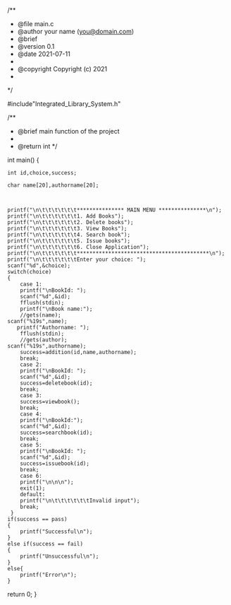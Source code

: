 /**
 * @file main.c
 * @author your name (you@domain.com)
 * @brief 
 * @version 0.1
 * @date 2021-07-11
 * 
 * @copyright Copyright (c) 2021
 * 
 */

#include"Integrated_Library_System.h"

/**
 * @brief main function of the project
 * 
 * @return int 
 */

int main()
{
    
    int id,choice,success; 
    
    char name[20],authorname[20];
    
        

    printf("\n\t\t\t\t\t\t*************** MAIN MENU ***************\n");
    printf("\n\t\t\t\t\t\t1. Add Books");
    printf("\n\t\t\t\t\t\t2. Delete books");
    printf("\n\t\t\t\t\t\t3. View Books");
    printf("\n\t\t\t\t\t\t4. Search book");
    printf("\n\t\t\t\t\t\t5. Issue books");
    printf("\n\t\t\t\t\t\t6. Close Application");
    printf("\n\t\t\t\t\t\t******************************************\n");
    printf("\n\t\t\t\t\t\tEnter your choice: ");
    scanf("%d",&choice);
    switch(choice)
    {
        case 1:
        printf("\nBookId: ");
        scanf("%d",&id);
        fflush(stdin);
        printf("\nBook name:");
        //gets(name);
	scanf("%19s",name);
       printf("Authorname: ");
        fflush(stdin);
        //gets(author);
	scanf("%19s",authorname);
        success=addition(id,name,authorname);
        break;
        case 2:
        printf("\nBookId: ");
        scanf("%d",&id);
        success=deletebook(id);
        break;
        case 3:
        success=viewbook();
        break;
        case 4:
        printf("\nBookId:");
        scanf("%d",&id);
        success=searchbook(id);
        break;
        case 5:
        printf("\nBookId: ");
        scanf("%d",&id);
        success=issuebook(id);
        break;
        case 6:
        printf("\n\n\n");
        exit(1);
        default:
        printf("\n\t\t\t\t\t\tInvalid input");
        break;
     }
    if(success == pass)
    {
        printf("Successful\n");
    }
    else if(success == fail)
    {
        printf("Unsuccessful\n");
    }
    else{
        printf("Error\n");
    }
return 0;
}
